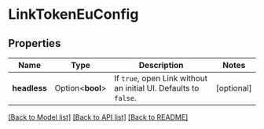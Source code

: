 # LinkTokenEuConfig

## Properties

Name | Type | Description | Notes
------------ | ------------- | ------------- | -------------
**headless** | Option<**bool**> | If `true`, open Link without an initial UI. Defaults to `false`. | [optional]

[[Back to Model list]](../README.md#documentation-for-models) [[Back to API list]](../README.md#documentation-for-api-endpoints) [[Back to README]](../README.md)


